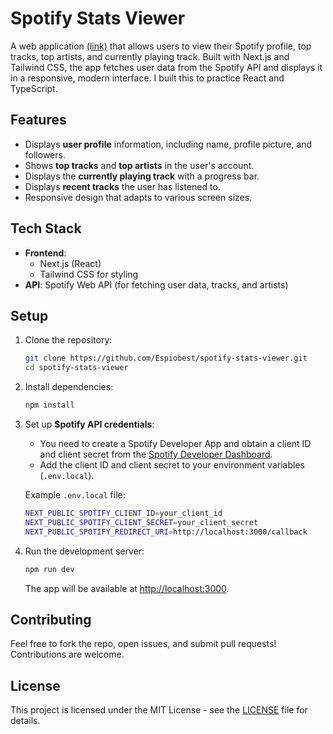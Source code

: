 # Spotify Stats Viewer

A web application [(link)](https://spotify-stats-viewer.vercel.app/) that allows users to view their Spotify profile, top tracks, top artists, and currently playing track. Built with Next.js and Tailwind CSS, the app fetches user data from the Spotify API and displays it in a responsive, modern interface. I built this to practice React and TypeScript.

## Features

- Displays **user profile** information, including name, profile picture, and followers.
- Shows **top tracks** and **top artists** in the user's account.
- Displays the **currently playing track** with a progress bar.
- Displays **recent tracks** the user has listened to.
- Responsive design that adapts to various screen sizes.

## Tech Stack

- **Frontend**:
  - Next.js (React)
  - Tailwind CSS for styling
- **API**: Spotify Web API (for fetching user data, tracks, and artists)

## Setup

1. Clone the repository:

   ```bash
   git clone https://github.com/Espiobest/spotify-stats-viewer.git
   cd spotify-stats-viewer
   ```

2. Install dependencies:

   ```bash
   npm install
   ```

3. Set up **Spotify API credentials**:

   - You need to create a Spotify Developer App and obtain a client ID and client secret from the [Spotify Developer Dashboard](https://developer.spotify.com/dashboard/applications).
   - Add the client ID and client secret to your environment variables (`.env.local`).

   Example `.env.local` file:

   ```bash
   NEXT_PUBLIC_SPOTIFY_CLIENT_ID=your_client_id
   NEXT_PUBLIC_SPOTIFY_CLIENT_SECRET=your_client_secret
   NEXT_PUBLIC_SPOTIFY_REDIRECT_URI=http://localhost:3000/callback
   ```

4. Run the development server:

   ```bash
   npm run dev
   ```

   The app will be available at [http://localhost:3000](http://localhost:3000).

## Contributing

Feel free to fork the repo, open issues, and submit pull requests! Contributions are welcome.

## License

This project is licensed under the MIT License - see the [LICENSE](LICENSE) file for details.
